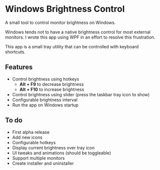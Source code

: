 # Windows Brightness Control
A small tool to control monitor brightness on Windows.

Windows tends not to have a native brightness control for most external monitors. I wrote this app using WPF in an effort to resolve this frustration.

This app is a small tray utility that can be controlled with keyboard shortcuts.

## Features
* Control brightness using hotkeys
  * __Alt + F9__ to decrease brightness
  * __Alt + F10__ to increase brightness
* Control brightness using slider (press the taskbar tray icon to show)
* Configurable brightness interval
* Run the app on Windows startup

## To do
* First alpha release
* Add new icons
* Configurable hotkeys
* Display current brightness over tray icon
* UI tweaks and animations (should be toggleable)
* Support multiple monitors
* Create installer and uninstaller
